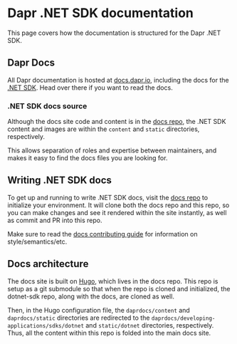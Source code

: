 # Dapr .NET SDK documentation

This page covers how the documentation is structured for the Dapr .NET SDK.

## Dapr Docs

All Dapr documentation is hosted at [docs.dapr.io](https://docs.dapr.io), including the docs for the [.NET SDK](https://docs.dapr.io/developing-applications/sdks/dotnet/). Head over there if you want to read the docs.

### .NET SDK docs source 

Although the docs site code and content is in the [docs repo](https://github.com/dapr/docs), the .NET SDK content and images are within the `content` and `static` directories, respectively. 

This allows separation of roles and expertise between maintainers, and makes it easy to find the docs files you are looking for.

## Writing .NET SDK docs

To get up and running to write .NET SDK docs, visit the [docs repo](https://github.com/dapr/docs) to initialize your environment. It will clone both the docs repo and this repo, so you can make changes and see it rendered within the site instantly, as well as commit and PR into this repo.

Make sure to read the [docs contributing guide](https://docs.dapr.io/contributing/contributing-docs/) for information on style/semantics/etc.

## Docs architecture

The docs site is built on [Hugo](https://gohugo.io), which lives in the docs repo. This repo is setup as a git submodule so that when the repo is cloned and initialized, the dotnet-sdk repo, along with the docs, are cloned as well.

Then, in the Hugo configuration file, the `daprdocs/content` and `daprdocs/static` directories are redirected to the `daprdocs/developing-applications/sdks/dotnet` and `static/dotnet` directories, respectively. Thus, all the content within this repo is folded into the main docs site.